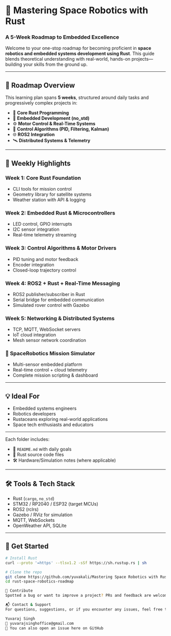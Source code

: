 # 🚀 Mastering Space Robotics with Rust

### A 5-Week Roadmap to Embedded Excellence

Welcome to your one-stop roadmap for becoming proficient in **space robotics and embedded systems development using Rust**. This guide blends theoretical understanding with real-world, hands-on projects—building your skills from the ground up.

---

## 📅 Roadmap Overview

This learning plan spans **5 weeks**, structured around daily tasks and progressively complex projects in:

- 🦀 **Core Rust Programming**
- 🤖 **Embedded Development (no_std)**
- ⚙️ **Motor Control & Real-Time Systems**
- 🧠 **Control Algorithms (PID, Filtering, Kalman)**
- 🌐 **ROS2 Integration**
- 🛰️ **Distributed Systems & Telemetry**

---

## 🧪 Weekly Highlights

### **Week 1: Core Rust Foundation**
- CLI tools for mission control
- Geometry library for satellite systems
- Weather station with API & logging

### **Week 2: Embedded Rust & Microcontrollers**
- LED control, GPIO interrupts
- I2C sensor integration
- Real-time telemetry streaming

### **Week 3: Control Algorithms & Motor Drivers**
- PID tuning and motor feedback
- Encoder integration
- Closed-loop trajectory control

### **Week 4: ROS2 + Rust + Real-Time Messaging**
- ROS2 publisher/subscriber in Rust
- Serial bridge for embedded communication
- Simulated rover control with Gazebo

### **Week 5: Networking & Distributed Systems**
- TCP, MQTT, WebSocket servers
- IoT cloud integration
- Mesh sensor network coordination
### 🔧 **SpaceRobotics Mission Simulator**
- Multi-sensor embedded platform
- Real-time control + cloud telemetry
- Complete mission scripting & dashboard

---

## 💡 Ideal For

- Embedded systems engineers
- Robotics developers
- Rustaceans exploring real-world applications
- Space tech enthusiasts and educators

---
Each folder includes:
- 📄 `README.md` with daily goals
- 🧪 Rust source code files
- 🛠️ Hardware/Simulation notes (where applicable)

---

## 🛠️ Tools & Tech Stack

- Rust (`cargo`, `no_std`)
- STM32 / RP2040 / ESP32 (target MCUs)
- ROS2 (rclrs)
- Gazebo / RViz for simulation
- MQTT, WebSockets
- OpenWeather API, SQLite

---

## 🚀 Get Started

```bash
# Install Rust
curl --proto '=https' --tlsv1.2 -sSf https://sh.rustup.rs | sh

# Clone the repo
git clone https://github.com/yuvakali/Mastering Space Robotics with Rust.git
cd rust-space-robotics-roadmap

🤝 Contribute
Spotted a bug or want to improve a project? PRs and feedback are welcome!

📬 Contact & Support
For questions, suggestions, or if you encounter any issues, feel free to reach out:

Yuvaraj Singh
📧 yuvarajsinghoffice@gmail.com
💬 You can also open an issue here on GitHub

